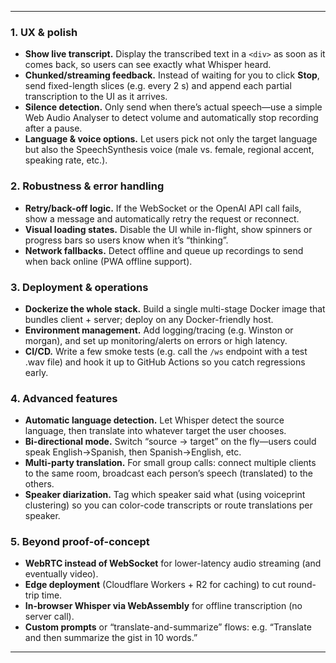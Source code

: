 

---

### 1. UX & polish

* **Show live transcript.** Display the transcribed text in a `<div>` as soon as it comes back, so users can see exactly what Whisper heard.
* **Chunked/streaming feedback.** Instead of waiting for you to click **Stop**, send fixed-length slices (e.g. every 2 s) and append each partial transcription to the UI as it arrives.
* **Silence detection.** Only send when there’s actual speech—use a simple Web Audio Analyser to detect volume and automatically stop recording after a pause.
* **Language & voice options.** Let users pick not only the target language but also the SpeechSynthesis voice (male vs. female, regional accent, speaking rate, etc.).

### 2. Robustness & error handling

* **Retry/back-off logic.** If the WebSocket or the OpenAI API call fails, show a message and automatically retry the request or reconnect.
* **Visual loading states.** Disable the UI while in-flight, show spinners or progress bars so users know when it’s “thinking”.
* **Network fallbacks.** Detect offline and queue up recordings to send when back online (PWA offline support).

### 3. Deployment & operations

* **Dockerize the whole stack.** Build a single multi-stage Docker image that bundles client + server; deploy on any Docker-friendly host.
* **Environment management.** Add logging/tracing (e.g. Winston or morgan), and set up monitoring/alerts on errors or high latency.
* **CI/CD.** Write a few smoke tests (e.g. call the `/ws` endpoint with a test .wav file) and hook it up to GitHub Actions so you catch regressions early.

### 4. Advanced features

* **Automatic language detection.** Let Whisper detect the source language, then translate into whatever target the user chooses.
* **Bi-directional mode.** Switch “source → target” on the fly—users could speak English→Spanish, then Spanish→English, etc.
* **Multi-party translation.** For small group calls: connect multiple clients to the same room, broadcast each person’s speech (translated) to the others.
* **Speaker diarization.** Tag which speaker said what (using voiceprint clustering) so you can color-code transcripts or route translations per speaker.

### 5. Beyond proof-of-concept

* **WebRTC instead of WebSocket** for lower-latency audio streaming (and eventually video).
* **Edge deployment** (Cloudflare Workers + R2 for caching) to cut round-trip time.
* **In-browser Whisper via WebAssembly** for offline transcription (no server call).
* **Custom prompts** or “translate-and-summarize” flows: e.g. “Translate and then summarize the gist in 10 words.”

---


